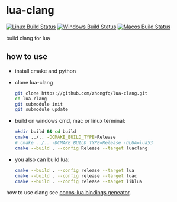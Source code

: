 # lua-clang
[![Linux Build Status](https://github.com/zhongfq/lua-clang/workflows/linux/badge.svg)](https://github.com/zhongfq/lua-clang/actions?query=workflow:linux)
[![Windows Build Status](https://github.com/zhongfq/lua-clang/workflows/macos/badge.svg)](https://github.com/zhongfq/lua-clang/actions?query=workflow:macos)
[![Macos Build Status](https://github.com/zhongfq/lua-clang/workflows/windows/badge.svg)](https://github.com/zhongfq/lua-clang/actions?query=workflow:windows)

build clang for lua

## how to use

- install cmake and python

- clone lua-clang
    ```sh
    git clone https://github.com/zhongfq/lua-clang.git
    cd lua-clang
    git submodule init
    git submodule update
    ```

- build on windows cmd, mac or linux terminal:
    ```sh
    mkdir build && cd build
    cmake ../.. -DCMAKE_BUILD_TYPE=Release
    # cmake ../.. -DCMAKE_BUILD_TYPE=Release -DLUA=lua53
    cmake --build . --config Release --target luaclang
    ```

- you also can build lua:
    ```sh
    cmake --build . --config release --target lua
    cmake --build . --config release --target luac
    cmake --build . --config release --target liblua
    ```

how to use clang see [cocos-lua bindings geneator](https://github.com/zhongfq/cocos-lua/tree/v4/tools/lua-bindings).

